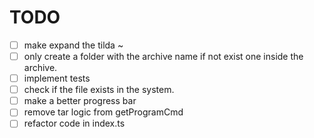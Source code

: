 # TODO

- [ ] make expand the tilda ~
- [ ] only create a folder with the archive name if not exist one inside the archive.
- [ ] implement tests
- [ ] check if the file exists in the system.
- [ ] make a better progress bar
- [ ] remove tar logic from getProgramCmd
- [ ] refactor code in index.ts
